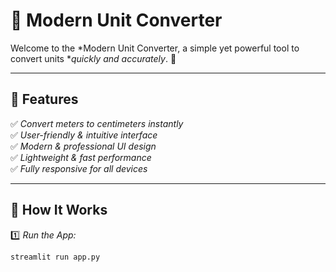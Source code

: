 # 📏 Modern Unit Converter  

Welcome to the *Modern Unit Converter, a simple yet powerful tool to convert units **quickly and accurately*. 🚀  

---

## 🔹 Features  

✅ *Convert meters to centimeters instantly*  
✅ *User-friendly & intuitive interface*  
✅ *Modern & professional UI design*  
✅ *Lightweight & fast performance*  
✅ *Fully responsive for all devices*  

---

## 🎯 How It Works  

1️⃣ *Run the App:*  
```bash
streamlit run app.py
